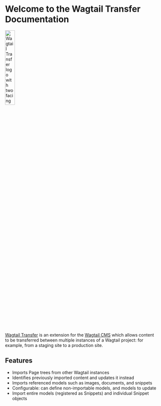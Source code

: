 # Welcome to the Wagtail Transfer Documentation

<img alt="Wagtail Transfer logo with two facing wagtails" src="img/wagtail_transfer_logo.svg" height="25%" width="25%">

[Wagtail Transfer](https://github.com/wagtail/wagtail-transfer) is an extension for the [Wagtail CMS](https://github.com/wagtail/wagtail) which allows content to be transferred between multiple instances of a
Wagtail project: for example, from a staging site to a production site.

## Features
* Imports Page trees from other Wagtail instances
* Identifies previously imported content and updates it instead
* Imports referenced models such as images, documents, and snippets
* Configurable: can define non-importable models, and models to update
* Import entire models (registered as Snippets) and individual Snippet objects
